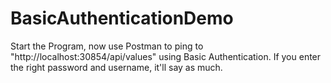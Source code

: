 # BasicAuthenticationDemo
Start the Program, now use Postman to ping to "http://localhost:30854/api/values" using Basic Authentication.
If you enter the right password and username, it'll say as much.
